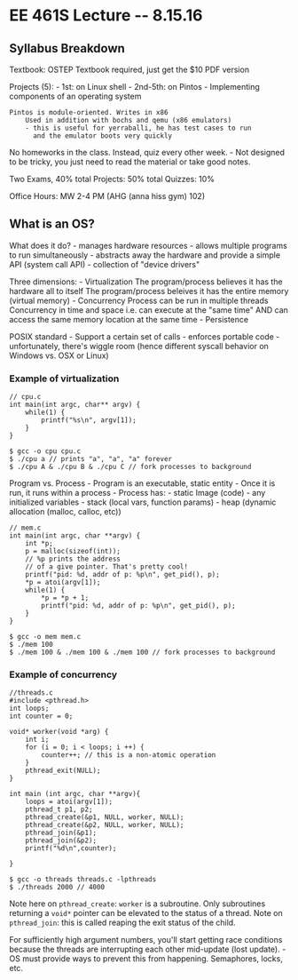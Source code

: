 # EE 461S Lecture -- 8.15.16

## Syllabus Breakdown
Textbook: OSTEP
    Textbook required, just get the $10 PDF version

Projects (5):
    - 1st: on Linux shell
    - 2nd-5th: on Pintos
        - Implementing components of an operating system

    Pintos is module-oriented. Writes in x86
        Used in addition with bochs and qemu (x86 emulators)
        - this is useful for yerraballi, he has test cases to run
          and the emulator boots very quickly

No homeworks in the class. Instead, quiz every other week.
    - Not designed to be tricky, you just need to read the material or take
      good notes.

Two Exams, 40% total
Projects: 50% total
Quizzes: 10%

Office Hours: MW 2-4 PM (AHG (anna hiss gym) 102)

## What is an OS?
What does it do?
    - manages hardware resources
    - allows multiple programs to run simultaneously
    - abstracts away the hardware and provide a simple API (system call API)
    - collection of "device drivers"

Three dimensions:
    - Virtualization
        The program/process believes it has the hardware all to itself
        The program/process beleives it has the entire memory (virtual memory)
    - Concurrency
        Process can be run in multiple threads
        Concurrency in time and space
            i.e. can execute at the "same time"
            AND  can access the same memory location at the same time
    - Persistence

POSIX standard
    - Support a certain set of calls
    - enforces portable code
    - unfortunately, there's wiggle room (hence different syscall behavior on
      Windows vs. OSX or Linux)

### Example of virtualization
```
// cpu.c
int main(int argc, char** argv) {
    while(1) {
        printf("%s\n", argv[1]);
    }
}
```

```
$ gcc -o cpu cpu.c
$ ./cpu a // prints "a", "a", "a" forever
$ ./cpu A & ./cpu B & ./cpu C // fork processes to background
```

Program vs. Process
    - Program is an executable, static entity
    - Once it is run, it runs within a process
        - Process has:
            - static Image (code)
            - any initialized variables
            - stack (local vars, function params)
            - heap (dynamic allocation (malloc, calloc, etc))



```
// mem.c
int main(int argc, char **argv) {
    int *p;
    p = malloc(sizeof(int));
    // %p prints the address
    // of a give pointer. That's pretty cool!
    printf("pid: %d, addr of p: %p\n", get_pid(), p);
    *p = atoi(argv[1]);
    while(1) {
        *p = *p + 1;
        printf("pid: %d, addr of p: %p\n", get_pid(), p);
    }
}
```
```
$ gcc -o mem mem.c
$ ./mem 100
$ ./mem 100 & ./mem 100 & ./mem 100 // fork processes to background
```

### Example of concurrency
```
//threads.c
#include <pthread.h>
int loops;
int counter = 0;

void* worker(void *arg) {
    int i;
    for (i = 0; i < loops; i ++) {
        counter++; // this is a non-atomic operation
    }
    pthread_exit(NULL);
}

int main (int argc, char **argv){
    loops = atoi(argv[1]);
    pthread_t p1, p2;
    pthread_create(&p1, NULL, worker, NULL);
    pthread_create(&p2, NULL, worker, NULL);
    pthread_join(&p1);
    pthread_join(&p2);
    printf("%d\n",counter);

}
```

```
$ gcc -o threads threads.c -lpthreads
$ ./threads 2000 // 4000
```

Note here on `pthread_create`:
    `worker` is a subroutine. Only subroutines returning a `void*` pointer can
    be elevated to the status of a thread.
Note on `pthread_join`:
    this is called reaping the exit status of the child.

For sufficiently high argument numbers, you'll start getting race conditions
because the threads are interrupting each other mid-update (lost update).
    - OS must provide ways to prevent this from happening. Semaphores, locks,
      etc.
